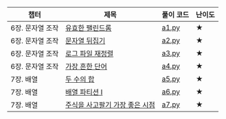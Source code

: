 | 챕터 | 제목 | 풀이 코드 | 난이도 |
| --- | --- | ---| --- |
| 6장. 문자열 조작| [유효한 팰린드롬](https://leetcode.com/problems/valid-palindrome/) | [a1.py](https://github.com/palza4dev/TIL-Algorithm/tree/main/algorithm-interview/a1.py) | ★ 
| 6장. 문자열 조작| [문자열 뒤집기](https://leetcode.com/problems/reverse-string/) | [a2.py](https://github.com/palza4dev/TIL-Algorithm/tree/main/algorithm-interview/a2.py) | ★ 
| 6장. 문자열 조작| [로그 파일 재정렬](https://leetcode.com/problems/reorder-data-in-log-files/) | [a3.py](https://github.com/palza4dev/TIL-Algorithm/tree/main/algorithm-interview/a3.py) | ★ 
| 6장. 문자열 조작| [가장 흔한 단어](https://leetcode.com/problems/most-common-word/) | [a4.py](https://github.com/palza4dev/TIL-Algorithm/tree/main/algorithm-interview/a4.py) | ★ 
| 7장. 배열| [두 수의 합](https://leetcode.com/problems/two-sum/) | [a5.py](https://github.com/palza4dev/TIL-Algorithm/tree/main/algorithm-interview/a5.py) | ★ 
| 7장. 배열| [배열 파티션 I](https://leetcode.com/problems/array-partition-i/) | [a6.py](https://github.com/palza4dev/TIL-Algorithm/tree/main/algorithm-interview/a6.py) | ★ 
| 7장. 배열| [주식을 사고팔기 가장 좋은 시점](https://leetcode.com/problems/best-time-to-buy-and-sell-stock/) | [a7.py](https://github.com/palza4dev/TIL-Algorithm/tree/main/algorithm-interview/a7.py) | ★ 